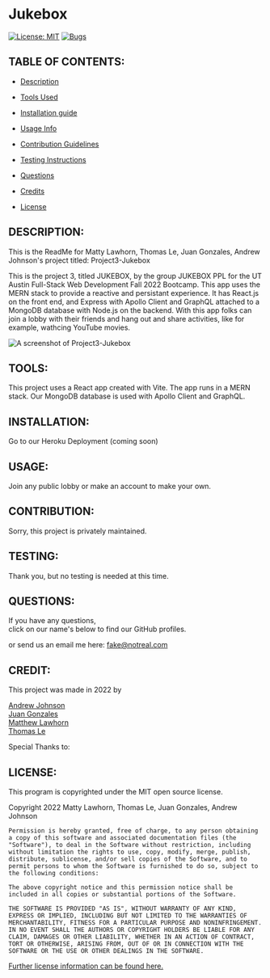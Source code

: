 # Jukebox
  [![License: MIT](https://img.shields.io/badge/License-MIT-yellow.svg)](https://opensource.org/licenses/MIT)
  [![Bugs](https://img.shields.io/github/issues/Lawhornmatt/Jukebox-vite/bug.svg)](https://github.com/Lawhornmatt/Jukebox-vite/issues)

## TABLE OF CONTENTS:

* [Description](#description)

* [Tools Used](#tools)

* [Installation guide](#installation) 

* [Usage Info](#usage) 

* [Contribution Guidelines](#contribution) 

* [Testing Instructions](#testing) 

* [Questions](#questions)

* [Credits](#credit)

* [License](#license)

<a name="description"></a>

## DESCRIPTION:

This is the ReadMe for Matty Lawhorn, Thomas Le, Juan Gonzales, Andrew Johnson's project titled: Project3-Jukebox   

This is the project 3, titled JUKEBOX, by the group JUKEBOX PPL for the UT Austin Full-Stack Web Development Fall 2022 Bootcamp. This app uses the MERN stack to provide a reactive and persistant experience. It has React.js on the front end, and Express with Apollo Client and GraphQL attached to a MongoDB database with Node.js on the backend. With this app folks can join a lobby with their friends and hang out and share activities, like for example, wathcing YouTube movies.  

<img src='INSERT PATH TO SCREENSHOT HERE' alt='A screenshot of Project3-Jukebox'/>

<a name="tools"></a>

## TOOLS:

This project uses a React app created with Vite. The app runs in a MERN stack. Our MongoDB database is used with Apollo Client and GraphQL.

<a name="installation"></a>

## INSTALLATION:

Go to our Heroku Deployment (coming soon)  

<a name="usage"></a>

## USAGE:

Join any public lobby or make an account to make your own.  

<a name="contribution"></a>

## CONTRIBUTION:

Sorry, this project is privately maintained.  

<a name="testing"></a>

## TESTING:

Thank you, but no testing is needed at this time.  

<a name="questions"></a>

## QUESTIONS:

If you have any questions,  
click on our name's below to find our GitHub profiles.  

or send us an email me here: fake@notreal.com  

<a name="credit"></a>

## CREDIT:

This project was made in 2022 by  

  <a target="_blank" rel="noopener noreferrer" href="https://github.com/Chueg">Andrew Johnson</a>   
  <a target="_blank" rel="noopener noreferrer" href="https://github.com/JuaGon653">Juan Gonzales</a>   
  <a target="_blank" rel="noopener noreferrer" href="https://github.com/Lawhornmatt">Matthew Lawhorn</a>  
  <a target="_blank" rel="noopener noreferrer" href="https://github.com/Thomasple13">Thomas Le</a>   

Special Thanks to:  

<a name="license"></a>

## LICENSE:

This program is copyrighted under the MIT open source license.

Copyright 2022 Matty Lawhorn, Thomas Le, Juan Gonzales, Andrew Johnson

    Permission is hereby granted, free of charge, to any person obtaining a copy of this software and associated documentation files (the "Software"), to deal in the Software without restriction, including without limitation the rights to use, copy, modify, merge, publish, distribute, sublicense, and/or sell copies of the Software, and to permit persons to whom the Software is furnished to do so, subject to the following conditions:
    
    The above copyright notice and this permission notice shall be included in all copies or substantial portions of the Software.
    
    THE SOFTWARE IS PROVIDED "AS IS", WITHOUT WARRANTY OF ANY KIND, EXPRESS OR IMPLIED, INCLUDING BUT NOT LIMITED TO THE WARRANTIES OF MERCHANTABILITY, FITNESS FOR A PARTICULAR PURPOSE AND NONINFRINGEMENT. IN NO EVENT SHALL THE AUTHORS OR COPYRIGHT HOLDERS BE LIABLE FOR ANY CLAIM, DAMAGES OR OTHER LIABILITY, WHETHER IN AN ACTION OF CONTRACT, TORT OR OTHERWISE, ARISING FROM, OUT OF OR IN CONNECTION WITH THE SOFTWARE OR THE USE OR OTHER DEALINGS IN THE SOFTWARE.

[Further license information can be found here.](https://opensource.org/licenses/MIT)


